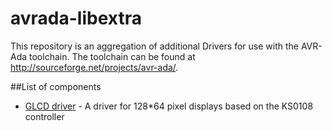 # avrada-libextra

This repository is an aggregation of additional Drivers for use with the AVR-Ada toolchain.
The toolchain can be found at http://sourceforge.net/projects/avr-ada/.

##List of components 

* [GLCD driver](glcd/) - A driver for 128*64 pixel displays based on the KS0108 controller

